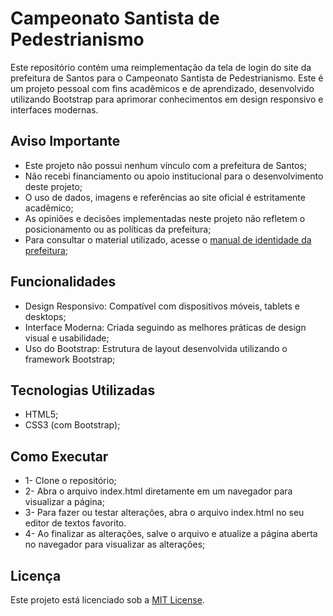 # Campeonato Santista de Pedestrianismo

Este repositório contém uma reimplementação da tela de login do site da prefeitura de Santos para o Campeonato Santista de Pedestrianismo. Este é um projeto pessoal com fins acadêmicos e de aprendizado, desenvolvido utilizando Bootstrap para aprimorar conhecimentos em design responsivo e interfaces modernas.

## Aviso Importante
- Este projeto não possui nenhum vínculo com a prefeitura de Santos;
- Não recebi financiamento ou apoio institucional para o desenvolvimento deste projeto;
- O uso de dados, imagens e referências ao site oficial é estritamente acadêmico;
- As opiniões e decisões implementadas neste projeto não refletem o posicionamento ou as políticas da prefeitura;
- Para consultar o material utilizado, acesse o [manual de identidade da prefeitura](https://www.santos.sp.gov.br/?q=hotsite/manual-de-identidade);

## Funcionalidades
- Design Responsivo: Compatível com dispositivos móveis, tablets e desktops;
- Interface Moderna: Criada seguindo as melhores práticas de design visual e usabilidade;
- Uso do Bootstrap: Estrutura de layout desenvolvida utilizando o framework Bootstrap;

## Tecnologias Utilizadas
- HTML5;
- CSS3 (com Bootstrap);

## Como Executar
- 1- Clone o repositório;
- 2- Abra o arquivo index.html diretamente em um navegador para visualizar a página;
- 3- Para fazer ou testar alterações, abra o arquivo index.html no seu editor de textos favorito.
- 4- Ao finalizar as alterações, salve o arquivo e atualize a página aberta no navegador para visualizar as alterações;

## Licença
Este projeto está licenciado sob a [MIT License](https://opensource.org/license/mit).
